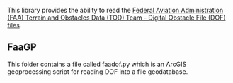 This library provides the ability to read the [Federal Aviation Administration (FAA) Terrain and Obstacles Data (TOD) Team - Digital Obstacle File (DOF) files](https://nfdc.faa.gov/tod/public/TOD_DOF.html).

## FaaGP ##
This folder contains a file called faadof.py which is an ArcGIS geoprocessing script for reading DOF into a file geodatabase.